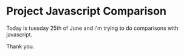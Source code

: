 # Project Javascript Comparison

Today is tuesday 25th of June and i'm trying to do comparisons with javascript.

Thank you.
